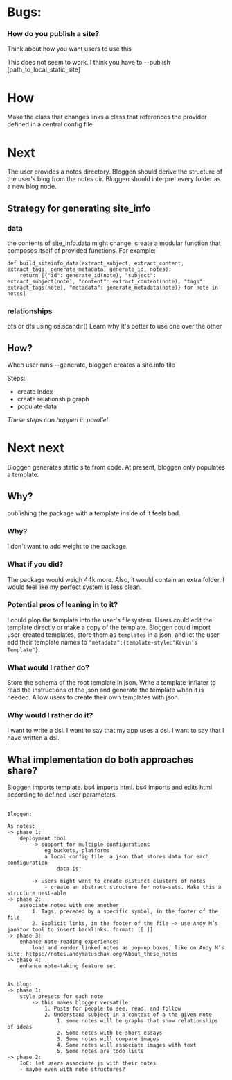 # Bugs:

### How do you publish a site?

Think about how you want users to use this

This does not seem to work.
I think you have to --publish [path_to_local_static_site]

# How

Make the class that changes links a class that references the provider defined in a central config file

# Next

The user provides a notes directory.
Bloggen should derive the structure of the user's blog from the notes dir.
Bloggen should interpret every folder as a new blog node.

## Strategy for generating site_info

### data

the contents of site_info.data might change.
create a modular function that composes itself of provided functions. For example:

```
def build_siteinfo_data(extract_subject, extract_content, extract_tags, generate_metadata, generate_id, notes):
	return [{"id": generate_id(note), "subject": extract_subject(note), "content": extract_content(note), "tags": extract_tags(note), "metadata": generate_metadata(note)} for note in notes]
```

### relationships

bfs or dfs using os.scandir()
Learn why it's better to use one over the other

## How?

When user runs --generate, bloggen creates a site.info file

Steps:

- create index
- create relationship graph
- populate data

_These steps can happen in parallel_

# Next next

Bloggen generates static site from code. At present, bloggen only populates a template.

## Why?

publishing the package with a template inside of it feels bad.

### Why?

I don't want to add weight to the package.

### What if you did?

The package would weigh 44k more. Also, it would contain an extra folder. I would feel like my perfect system is less clean.

### Potential pros of leaning in to it?

I could plop the template into the user's filesystem. Users could edit the template directly or make a copy of the template. Bloggen could import user-created templates, store them as `templates` in a json, and let the user add their template names to `"metadata":{template-style:"Kevin's Template"}`.

### What would I rather do?

Store the schema of the root template in json. Write a template-inflater to read the instructions of the json and generate the template when it is needed. Allow users to create their own templates with json.

### Why would I rather do it?

I want to write a dsl. I want to say that my app uses a dsl. I want to say that I have written a dsl.

## What implementation do both approaches share?

Bloggen imports template. bs4 imports html. bs4 imports and edits html according to defined user parameters.

##

```
Bloggen:

As notes:
-> phase 1:
	deployment tool
		-> support for multiple configurations
			eg buckets, platforms
			a local config file: a json that stores data for each configuration
				data is:

		-> users might want to create distinct clusters of notes
			- create an abstract structure for note-sets. Make this a structure nest-able
-> phase 2:
	associate notes with one another
		1. Tags, preceded by a specific symbol, in the footer of the file
		2. Explicit links, in the footer of the file —> use Andy M’s janitor tool to insert backlinks. format: [[ ]]
-> phase 3:
	enhance note-reading experience:
		load and render linked notes as pop-up boxes, like on Andy M’s site: https://notes.andymatuschak.org/About_these_notes
-> phase 4:
	enhance note-taking feature set


As blog:
-> phase 1:
	style presets for each note
		-> this makes blogger versatile:
			1. Posts for people to see, read, and follow
			2. Understand subject in a context of a the given note
				1. some notes will be graphs that show relationships of ideas
				2. Some notes with be short essays
				3. Some notes will compare images
				4. Some notes will associate images with text
				5. Some notes are todo lists
-> phase 2:
	IoC: let users associate js with their notes
	- maybe even with note structures?
```
